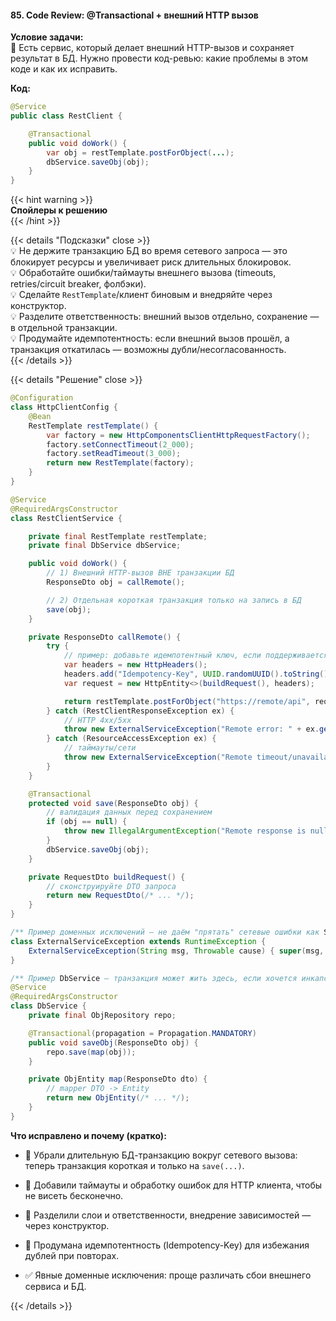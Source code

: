 #### 85. Code Review: @Transactional + внешний HTTP вызов

**Условие задачи:**  
📌 Есть сервис, который делает внешний HTTP-вызов и сохраняет результат в БД. Нужно провести код-ревью: какие проблемы в этом коде и как их исправить.

**Код:**

```java
@Service
public class RestClient {

    @Transactional
    public void doWork() {
        var obj = restTemplate.postForObject(...);
        dbService.saveObj(obj);
    }
}
```

{{< hint warning >}}  
**Спойлеры к решению**  
{{< /hint >}}

{{< details "Подсказки" close >}}  
💡 Не держите транзакцию БД во время сетевого запроса — это блокирует ресурсы и увеличивает риск длительных блокировок.  
💡 Обработайте ошибки/таймауты внешнего вызова (timeouts, retries/circuit breaker, фолбэки).  
💡 Сделайте `RestTemplate`/клиент биновым и внедряйте через конструктор.  
💡 Разделите ответственность: внешний вызов отдельно, сохранение — в отдельной транзакции.  
💡 Продумайте идемпотентность: если внешний вызов прошёл, а транзакция откатилась — возможны дубли/несогласованность.  
{{< /details >}}

{{< details "Решение" close >}}

```java
@Configuration
class HttpClientConfig {
    @Bean
    RestTemplate restTemplate() {
        var factory = new HttpComponentsClientHttpRequestFactory();
        factory.setConnectTimeout(2_000);
        factory.setReadTimeout(3_000);
        return new RestTemplate(factory);
    }
}

@Service
@RequiredArgsConstructor
class RestClientService {

    private final RestTemplate restTemplate;
    private final DbService dbService;

    public void doWork() {
        // 1) Внешний HTTP-вызов ВНЕ транзакции БД
        ResponseDto obj = callRemote();

        // 2) Отдельная короткая транзакция только на запись в БД
        save(obj);
    }

    private ResponseDto callRemote() {
        try {
            // пример: добавьте идемпотентный ключ, если поддерживается провайдером
            var headers = new HttpHeaders();
            headers.add("Idempotency-Key", UUID.randomUUID().toString());
            var request = new HttpEntity<>(buildRequest(), headers);

            return restTemplate.postForObject("https://remote/api", request, ResponseDto.class);
        } catch (RestClientResponseException ex) {
            // HTTP 4xx/5xx
            throw new ExternalServiceException("Remote error: " + ex.getRawStatusCode(), ex);
        } catch (ResourceAccessException ex) {
            // таймауты/сети
            throw new ExternalServiceException("Remote timeout/unavailable", ex);
        }
    }

    @Transactional
    protected void save(ResponseDto obj) {
        // валидация данных перед сохранением
        if (obj == null) {
            throw new IllegalArgumentException("Remote response is null");
        }
        dbService.saveObj(obj);
    }

    private RequestDto buildRequest() {
        // сконструируйте DTO запроса
        return new RequestDto(/* ... */);
    }
}

/** Пример доменных исключений — не даём "прятать" сетевые ошибки как SQL */
class ExternalServiceException extends RuntimeException {
    ExternalServiceException(String msg, Throwable cause) { super(msg, cause); }
}

/** Пример DbService — транзакция может жить здесь, если хочется инкапсулировать слой */
@Service
@RequiredArgsConstructor
class DbService {
    private final ObjRepository repo;

    @Transactional(propagation = Propagation.MANDATORY)
    public void saveObj(ResponseDto obj) {
        repo.save(map(obj));
    }

    private ObjEntity map(ResponseDto dto) {
        // mapper DTO -> Entity
        return new ObjEntity(/* ... */);
    }
}
```

**Что исправлено и почему (кратко):**

- 🚫 Убрали длительную БД-транзакцию вокруг сетевого вызова: теперь транзакция короткая и только на `save(...)`.

- 🧯 Добавили таймауты и обработку ошибок для HTTP клиента, чтобы не висеть бесконечно.

- 🧱 Разделили слои и ответственности, внедрение зависимостей — через конструктор.

- 🔁 Продумана идемпотентность (Idempotency-Key) для избежания дублей при повторах.

- ✅ Явные доменные исключения: проще различать сбои внешнего сервиса и БД.


{{< /details >}}